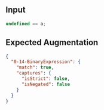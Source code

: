 
## Input
```javascript input
undefined == a;
```

## Expected Augmentation
```json expected augmentations
{
  "0-14-BinaryExpression": {
    "match": true,
    "captures": {
      "isStrict": false,
      "isNegated": false
    }
  }
}
```